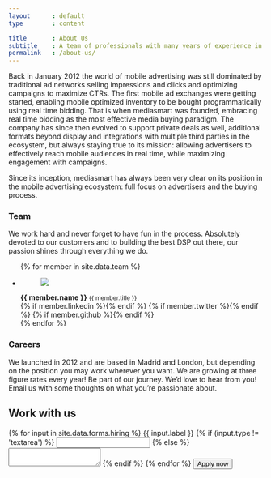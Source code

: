 ```yaml
---
layout      : default
type        : content

title       : About Us
subtitle    : A team of professionals with many years of experience in the mobile and digital advertising world striving for innovation and quality of service.
permalink   : /about-us/
---
```


Back in January 2012 the world of mobile advertising was still dominated by traditional ad networks selling impressions and clicks and optimizing campaigns to maximize CTRs. The first mobile ad exchanges were getting started, enabling mobile optimized inventory to be bought programmatically using real time bidding. That is when mediasmart was founded, embracing real time bidding as the most effective media buying paradigm. The company has since then evolved to support private deals as well, additional formats beyond display and integrations with multiple third parties in the ecosystem, but always staying true to its mission: allowing advertisers to effectively reach mobile audiences in real time, while maximizing engagement with campaigns.

Since its inception, mediasmart has always been very clear on its position in the mobile advertising ecosystem: full focus on advertisers and the buying process.

### Team

We work hard and never forget to have fun in the process. Absolutely devoted to our customers and to building the best DSP out there, our passion shines through everything we do.

<ul data-role='team'>
{% for member in site.data.team %}
  <li>
    <figure style="background-image: url('assets/images/team/{{ member.image }}.jpg');">
      <img src="assets/images/team/{{ member.image }}.funny.jpg" />
    </figure>
    <strong>{{ member.name }}</strong>
    <small>{{ member.title }}</small>
    <nav data-role='networks'>
      {% if member.linkedin %}<a href='https://www.linkedin.com/in/{{ member.linkedin }}' class='icon linkedin' target='blank'></a>{% endif %}
      {% if member.twitter %}<a href='https://twitter.com/{{ member.twitter }}' class='icon twitter' target='blank'></a>{% endif %}
      {% if member.github %}<a href='https://github.com/{{ member.github }}' class='icon github' target='blank'></a>{% endif %}
    </nav>
  </li>
{% endfor %}
</ul>


### Careers

We launched in 2012 and are based in Madrid and London, but depending on the position you may work wherever you want. We are growing at three figure rates every year! Be part of our journey. We’d love to hear from you! Email us with some thoughts on what you’re passionate about.

<form multipart>
  <h2>Work with us</h2>
  {% for input in site.data.forms.hiring %}
    <label>{{ input.label }}</label>
    {% if (input.type != 'textarea') %}
      <input name='{{ input.name }}' type='{{ input.type }}' required />
    {% else %}
      <textarea name='{{ input.name }}' required></textarea>
    {% endif %}
  {% endfor %}
  <button class='primary large'>
    <label>Apply now</label>
  </button>
</form>
